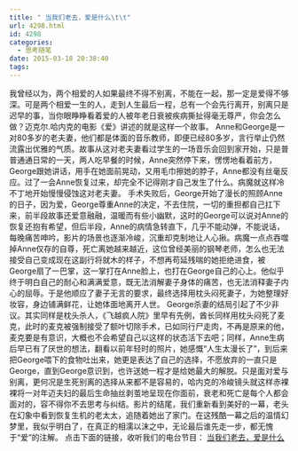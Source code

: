 ```yaml
---
title: " 当我们老去，爱是什么\t\t"
url: 4298.html
id: 4298
categories:
  - 思考随笔
date: 2015-03-18 20:38:40
tags:
---
```


我曾经以为，两个相爱的人如果最终不得不别离，不能在一起，那一定是爱得不够深。可是两个相爱一生的人，走到人生最后一程，总有一个会先行离开，别离只是迟早的事，当你眼睁睁看着爱的人被年老日衰被疾病撕扯得毫无尊严，你会怎么做？迈克尔.哈内克的电影《爱》讲述的就是这样一个故事。 Anne和George是一对80多岁的老夫妻，他们都是体面的音乐教师，即便已经80多岁，言行举止仍然流露出优雅的气质。故事从这对老夫妻看过学生的一场音乐会回到家开始，只是普普通通日常的一天，两人吃早餐的时候，Anne突然停下来，愣愣地看着前方，George跟她讲话，用手在她面前晃动，又用毛巾擦她的脖子，Anne都没有丝毫反应。过了一会Anne恢复过来，却完全不记得刚才自己发生了什么。病魔就这样冷不丁地开始慢慢侵蚀这对老夫妻。 手术失败后，George开始了漫长的照顾Anne的日子，因为爱，George尊重Anne的决定，不去住院，一切的重担都自己扛下来，前半段故事还爱意融融，温暖而有些小幽默，这时的George可以说对Anne的恢复还抱有希望，但后半段，Anne的病情急转直下，几乎不能动弹，不能说话，每晚痛苦呻吟，影片的场景也逐渐冷峻，沉重却克制地让人心揪。病魔一点点吞噬掉Anne仅存的自尊，死亡离她越来越近，这位曾经美丽的钢琴老师，怎么也无法接受自己变成现在这副行将就木的样子，不想再苟延残喘的她拒绝进食，被George扇了一巴掌，这一掌打在Anne脸上，也打在George自己的心上。他似乎终于明白自己的耐心和满满爱意，既无法消解妻子身体的痛苦，也无法消释妻子内心的屈辱。于是他顺应了妻子无言的要求，最终选择用枕头闷死妻子，为她整理好妆容，身边铺满鲜花，让她体面地离开人世。 George杀妻的结局引起了不少非议。其实同样是枕头杀人，《飞越疯人院》里早有先例，酋长同样用枕头闷死了麦克，此时的麦克被强制接受了额叶切除手术，已如同行尸走肉，不再是原来的他，麦克要是有意识，大概也不会希望自己以这样的状态活下去吧；同样，Anne生病后早已有了厌世的想法，翻看以前年轻时的照片，她感慨“人生太漫长了”，到后来把George喂下的食物吐出来，她更是表达了自己的选择，不愿放弃的一直只是George，直到George意识到，也许送她一程才是给她最大的解脱。只是面对爱与别离，更何况是生死别离的选择从来都不是容易的，哈内克的冷峻镜头就这样赤裸裸将一对年迈夫妇的最后生命抽丝剥茧地呈现在你面前，衰老和死亡是每个人都会面对的，容不得你不去思考与纠结。影片的结尾，我们重新看到美好的一幕，老头在幻象中看到恢复生机的老太太，追随着她出了家门。在这残酷一幕之后的温情幻梦里，我似乎明白了，在真正的相濡以沫之中，无论最后谁先走一步，都无愧于“爱”的注解。 点击下面的链接，收听我们的电台节目： [当我们老去，爱是什么](http://www.coletree.com/podcast/treeradio/083/)